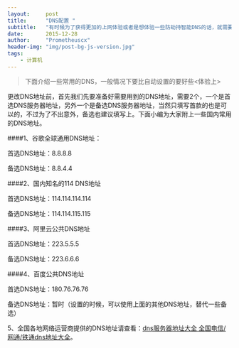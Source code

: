 ```yaml
---
layout:     post
title:      "DNS配置 "
subtitle:   "有时候为了获得更加的上网体验或者是想体验一些防劫持智能DNS的话，就需要去更改DNS地址"
date:       2015-12-28
author:     "Prometheuscx"
header-img: "img/post-bg-js-version.jpg"
tags:
    - 计算机
---
```


> 下面介绍一些常用的DNS，一般情况下要比自动设置的要好些<体验上>

更改DNS地址前，首先我们先要准备好需要用到的DNS地址，需要2个，一个是首选DNS服务器地址，另外一个是备选DNS服务器地址，当然只填写首款的也是可以的，不过为了不出意外，备选也建议填写上。下面小编为大家附上一些国内常用的DNS地址。


####1、谷歌全球通用DNS地址：

首选DNS地址：8.8.8.8

备选DNS地址：8.8.4.4

####2、国内知名的114 DNS地址

首选DNS地址：114.114.114.114

备选DNS地址：114.114.115.115

####3、阿里云公共DNS地址

首选DNS地址：223.5.5.5

备选DNS地址：223.6.6.6

####4、百度公共DNS地址

首选DNS地址：180.76.76.76

备选DNS地址：暂时（设置的时候，可以使用上面的其他DNS地址，替代一些备选）

5、全国各地网络运营商提供的DNS地址请查看：[dns服务器地址大全 全国电信/网通/铁通dns地址大全](http://www.pc841.com/article/20111017-4089.html)。
